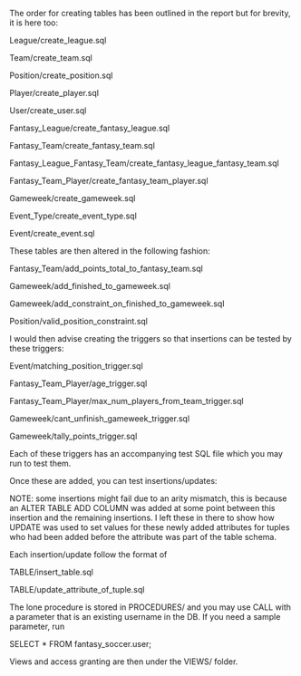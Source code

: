 The order for creating tables has been outlined in the report but for brevity, it is here too:

League/create_league.sql

Team/create_team.sql

Position/create_position.sql

Player/create_player.sql

User/create_user.sql

Fantasy_League/create_fantasy_league.sql

Fantasy_Team/create_fantasy_team.sql

Fantasy_League_Fantasy_Team/create_fantasy_league_fantasy_team.sql

Fantasy_Team_Player/create_fantasy_team_player.sql

Gameweek/create_gameweek.sql

Event_Type/create_event_type.sql

Event/create_event.sql

These tables are then altered in the following fashion:

Fantasy_Team/add_points_total_to_fantasy_team.sql

Gameweek/add_finished_to_gameweek.sql

Gameweek/add_constraint_on_finished_to_gameweek.sql

Position/valid_position_constraint.sql

I would then advise creating the triggers so that insertions can be tested by these triggers:

Event/matching_position_trigger.sql

Fantasy_Team_Player/age_trigger.sql

Fantasy_Team_Player/max_num_players_from_team_trigger.sql

Gameweek/cant_unfinish_gameweek_trigger.sql

Gameweek/tally_points_trigger.sql

Each of these triggers has an accompanying test SQL file which you may run to test them.

Once these are added, you can test insertions/updates:

NOTE: some insertions might fail due to an arity mismatch, this is because an ALTER TABLE ADD COLUMN was
added at some point between this insertion and the remaining insertions. I left these in there to show how
UPDATE was used to set values for these newly added attributes for tuples who had been added before the
attribute was part of the table schema.

Each insertion/update follow the format of

TABLE/insert_table.sql

TABLE/update_attribute_of_tuple.sql

The lone procedure is stored in PROCEDURES/ and you may use CALL with a parameter that is an existing username in the DB. If you need a sample parameter, run

SELECT * FROM fantasy_soccer.user;

Views and access granting are then under the VIEWS/ folder.


